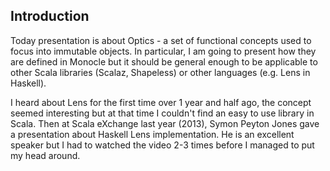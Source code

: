 ## Introduction

Today presentation is about Optics - a set of functional concepts used to focus into immutable objects. 
In particular, I am going to present how they are defined in Monocle but it should be general enough to 
be applicable to other Scala libraries (Scalaz, Shapeless) or other languages (e.g. Lens in Haskell).

I heard about Lens for the first time over 1 year and half ago, the concept seemed interesting but
at that time I couldn't find an easy to use library in Scala. Then at Scala eXchange last year (2013), Symon Peyton Jones
gave a presentation about Haskell Lens implementation. He is an excellent speaker but I had to watched the video 2-3 times
before I managed to put my head around.
